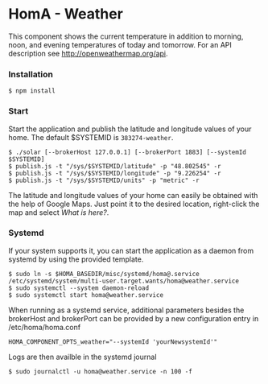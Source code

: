 # HomA - Weather
This component shows the current temperature in addition to morning, noon, and evening temperatures of today and tomorrow. 
For an API description see http://openweathermap.org/api. 

### Installation
```
$ npm install
```

### Start
Start the application and publish the latitude and longitude values of your home.
The default $SYSTEMID is ```383274-weather```.

``` 
$ ./solar [--brokerHost 127.0.0.1] [--brokerPort 1883] [--systemId $SYSTEMID]
$ publish.js -t "/sys/$SYSTEMID/latitude" -p "48.802545" -r
$ publish.js -t "/sys/$SYSTEMID/longitude" -p "9.226254" -r
$ publish.js -t "/sys/$SYSTEMID/units" -p "metric" -r

```

The latitude and longitude values of your home can easily be obtained with the help of Google Maps. Just point it to the desired location, right-click the map and select _What is here?_. 

### Systemd
If your system supports it, you can start the application as a daemon from systemd by using the provided template.
```none
$ sudo ln -s $HOMA_BASEDIR/misc/systemd/homa@.service /etc/systemd/system/multi-user.target.wants/homa@weather.service
$ sudo systemctl --system daemon-reload
$ sudo systemctl start homa@weather.service
```

When running as a systemd service, additional parameters besides the brokerHost and brokerPort can be provided by a new configuration entry in /etc/homa/homa.conf
```
HOMA_COMPONENT_OPTS_weather="--systemId 'yourNewsystemId'"
```

Logs are then availble in the systemd journal 
```
$ sudo journalctl -u homa@weather.service -n 100 -f
```

